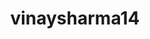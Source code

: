 ---
title: vinaysharma14
github: https://github.com/vinaysharma14
mode: dark
transition: 1s
score: 38.8
archetype:
- Little Bit of Everything
---